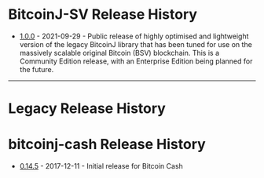 # BitcoinJ-SV Release History
* [1.0.0](v1.0.0.md) - 2021-09-29 - Public release of highly optimised and lightweight version of the legacy BitcoinJ library that has been tuned for use on the massively scalable original Bitcoin (BSV) blockchain. This is a Community Edition release, with an Enterprise Edition being planned for the future.
---
# Legacy Release History
# bitcoinj-cash Release History
* [0.14.5](v0.14.md) - 2017-12-11 - Initial release for Bitcoin Cash
